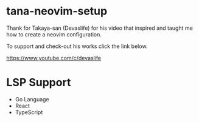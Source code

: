 # tana-neovim-setup
Thank for Takaya-san (Devaslife) for his video that inspired and taught me how to create a neovim configuration.

To support and check-out his works click the link below.

https://www.youtube.com/c/devaslife


# LSP Support
- Go Language
- React
- TypeScript
